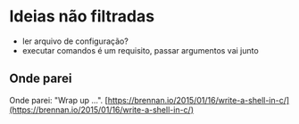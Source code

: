 # Ideias não filtradas

* ler arquivo de configuração?
* executar comandos é um requisito, passar argumentos vai junto

## Onde parei

Onde parei: "Wrap up ...".
[https://brennan.io/2015/01/16/write-a-shell-in-c/](https://brennan.io/2015/01/16/write-a-shell-in-c/)
